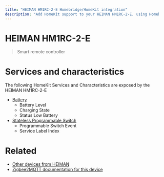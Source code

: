 ```yaml
---
title: "HEIMAN HM1RC-2-E Homebridge/HomeKit integration"
description: "Add HomeKit support to your HEIMAN HM1RC-2-E, using Homebridge, Zigbee2MQTT and homebridge-z2m."
---
```

<!---
This file has been GENERATED using src/docgen/docgen.ts
DO NOT EDIT THIS FILE MANUALLY!
-->
# HEIMAN HM1RC-2-E
> Smart remote controller


# Services and characteristics
The following HomeKit Services and Characteristics are exposed by
the HEIMAN HM1RC-2-E

* [Battery](../../battery.md)
  * Battery Level
  * Charging State
  * Status Low Battery
* [Stateless Programmable Switch](../../action.md)
  * Programmable Switch Event
  * Service Label Index


# Related
* [Other devices from HEIMAN](../index.md#heiman)
* [Zigbee2MQTT documentation for this device](https://www.zigbee2mqtt.io/devices/HM1RC-2-E.html)